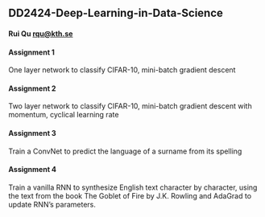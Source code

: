 ## DD2424-Deep-Learning-in-Data-Science
#### Rui Qu rqu@kth.se
#### Assignment 1
One layer network to classify CIFAR-10, mini-batch gradient descent
#### Assignment 2
Two layer network to classify CIFAR-10, mini-batch gradient descent with momentum, cyclical learning rate
#### Assignment 3
Train a ConvNet to predict the language of a surname from its spelling
#### Assignment 4
Train a vanilla RNN to synthesize English text character by character, using the text from the book The Goblet of Fire by J.K. Rowling and AdaGrad to update RNN’s parameters.
